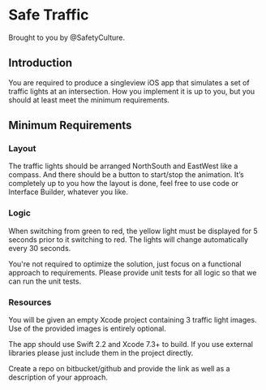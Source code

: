 # Safe Traffic

Brought to you by @SafetyCulture.

## Introduction

You are required to produce a singleview iOS app that simulates a set of traffic lights at an
intersection. How you implement it is up to you, but you should at least meet the minimum
requirements.

## Minimum Requirements

### Layout
The traffic lights should be arranged NorthSouth and EastWest like a compass. 
And there should be a button to start/stop the animation.
It’s completely up to you how the layout is done, feel free to use code or Interface Builder,
whatever you like.

### Logic

When switching from green to red, the yellow light must be displayed for 5 seconds prior to it
switching to red. The lights will change automatically every 30 seconds.

You're not required to optimize the solution, just focus on a functional approach to requirements.
Please provide unit tests for all logic so that we can run the unit tests.

### Resources

You will be given an empty Xcode project containing 3 traffic light images. Use of the provided
images is entirely optional.

The app should use Swift 2.2 and Xcode 7.3+ to build.
If you use external libraries please just include them in the project directly.

Create a repo on bitbucket/github and provide the link as well as a description of your approach.
